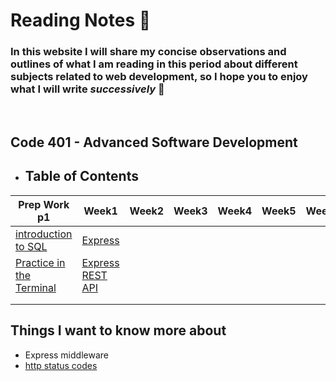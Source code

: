 # **Reading Notes** :notebook:
### In this website I will share my concise observations and outlines of what I am reading in this period about different subjects related to web development, so I hope you to enjoy what I will write *successively* :see_no_evil:
 <br>

 ##  Code 401 - Advanced Software Development
 - ## Table of Contents
 
|Prep Work p1   | Week1 | Week2 | Week3   | Week4   | Week5   | Week6   | Week7   | Week8   |
|---|---|---|---|---|---|---|---|---|
|  [introduction to SQL](/Prep_Readings/SQL.md) | [Express](./Advanc%20Level/class01/Express.md) |  |  |   |   |   |   |   |
|  [Practice in the Terminal](/Prep_Readings/Terminal.md)  | [Express REST API](./Advanc%20Level/class02/Express%20REST%20API.md)  |   |   |   |   |   |   |   |
|   |   |   |   |   |   |   |   |   |
|   |   |   |   |   |   |   |   |   |

## Things I want to know more about

- Express middleware
- [http status codes](https://www.restapitutorial.com/httpstatuscodes.html)
